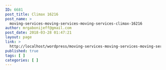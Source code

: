 ```yaml
---
ID: 6681
post_title: Climax 16216
post_name: >
  moving-services-moving-services-moving-services-climax-16216
author: mrgabonijeff@gmail.com
post_date: 2018-03-28 01:47:21
layout: page
link: >
  http://localhost/wordpress/moving-services-moving-services-moving-services-climax-16216/
published: true
tags: [ ]
categories: [ ]
---
```

